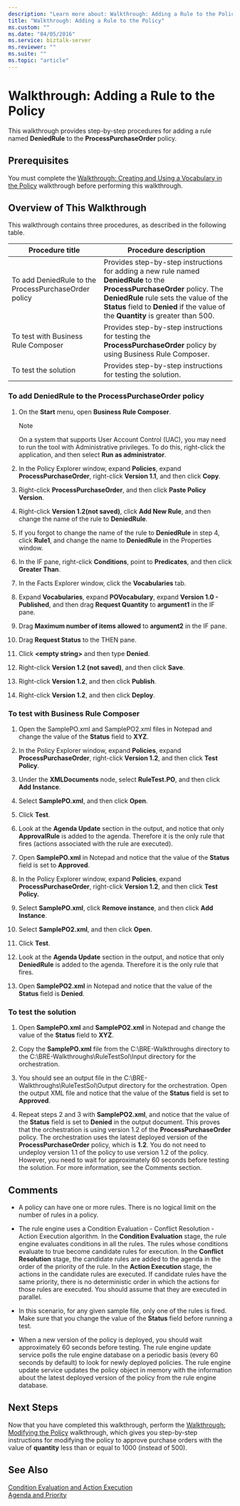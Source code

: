```yaml
---
description: "Learn more about: Walkthrough: Adding a Rule to the Policy"
title: "Walkthrough: Adding a Rule to the Policy"
ms.custom: ""
ms.date: "04/05/2016"
ms.service: biztalk-server
ms.reviewer: ""
ms.suite: ""
ms.topic: "article"
---
```

# Walkthrough: Adding a Rule to the Policy
This walkthrough provides step-by-step procedures for adding a rule named **DeniedRule** to the **ProcessPurchaseOrder** policy.  
  
## Prerequisites  
 You must complete the [Walkthrough: Creating and Using a Vocabulary in the Policy](../core/walkthrough-creating-and-using-a-vocabulary-in-the-policy.md) walkthrough before performing this walkthrough.  
  
## Overview of This Walkthrough  
 This walkthrough contains three procedures, as described in the following table.  
  
|Procedure title|Procedure description|  
|---------------------|---------------------------|  
|To add DeniedRule to the ProcessPurchaseOrder policy|Provides step-by-step instructions for adding a new rule named **DeniedRule** to the **ProcessPurchaseOrder** policy. The **DeniedRule** rule sets the value of the **Status** field to **Denied** if the value of the **Quantity** is greater than 500.|  
|To test with Business Rule Composer|Provides step-by-step instructions for testing the **ProcessPurchaseOrder** policy by using Business Rule Composer.|  
|To test the solution|Provides step-by-step instructions for testing the solution.|  
  
### To add DeniedRule to the ProcessPurchaseOrder policy  
  
1.  On the **Start** menu, open **Business Rule Composer**.  
  
    > [!NOTE]
    >  On a system that supports User Account Control (UAC), you may need to run the tool with Administrative privileges. To do this, right-click the application, and then select **Run as administrator**.  
  
2.  In the Policy Explorer window, expand **Policies**, expand **ProcessPurchaseOrder**, right-click **Version 1.1**, and then click **Copy**.  
  
3.  Right-click **ProcessPurchaseOrder**, and then click **Paste Policy Version**.  
  
4.  Right-click **Version 1.2(not saved)**, click **Add New Rule**, and then change the name of the rule to **DeniedRule**.  
  
5.  If you forgot to change the name of the rule to **DeniedRule** in step 4, click **Rule1**, and change the name to **DeniedRule** in the Properties window.  
  
6.  In the IF pane, right-click **Conditions**, point to **Predicates**, and then click **Greater Than**.  
  
7.  In the Facts Explorer window, click the **Vocabularies** tab.  
  
8.  Expand **Vocabularies**, expand **POVocabulary**, expand **Version 1.0 - Published**, and then drag **Request Quantity** to **argument1** in the IF pane.  
  
9. Drag **Maximum number of items allowed** to **argument2** in the IF pane.  
  
10. Drag **Request Status** to the THEN pane.  
  
11. Click **\<empty string\>** and then type **Denied**.  
  
12. Right-click **Version 1.2 (not saved)**, and then click **Save**.  
  
13. Right-click **Version 1.2**, and then click **Publish**.  
  
14. Right-click **Version 1.2**, and then click **Deploy**.  
  
### To test with Business Rule Composer  
  
1.  Open the SamplePO.xml and SamplePO2.xml files in Notepad and change the value of the **Status** field to **XYZ**.  
  
2.  In the Policy Explorer window, expand **Policies**, expand **ProcessPurchaseOrder**, right-click **Version 1.2**, and then click **Test Policy**.  
  
3.  Under the **XMLDocuments** node, select **RuleTest.PO**, and then click **Add Instance**.  
  
4.  Select **SamplePO.xml**, and then click **Open**.  
  
5.  Click **Test**.  
  
6.  Look at the **Agenda Update** section in the output, and notice that only **ApprovalRule** is added to the agenda. Therefore it is the only rule that fires (actions associated with the rule are executed).  
  
7.  Open **SamplePO.xml** in Notepad and notice that the value of the **Status** field is set to **Approved**.  
  
8.  In the Policy Explorer window, expand **Policies**, expand **ProcessPurchaseOrder**, right-click **Version 1.2**, and then click **Test Policy.**  
  
9. Select **SamplePO.xml**, click **Remove instance**, and then click **Add Instance**.  
  
10. Select **SamplePO2.xml**, and then click **Open**.  
  
11. Click **Test**.  
  
12. Look at the **Agenda Update** section in the output, and notice that only **DeniedRule** is added to the agenda. Therefore it is the only rule that fires.  
  
13. Open **SamplePO2.xml** in Notepad and notice that the value of the **Status** field is **Denied**.  
  
### To test the solution  
  
1.  Open **SamplePO.xml** and **SamplePO2.xml** in Notepad and change the value of the **Status** field to **XYZ**.  
  
2.  Copy the **SamplePO.xml** file from the C:\BRE-Walkthroughs directory to the C:\BRE-Walkthroughs\RuleTestSol\Input directory for the orchestration.  
  
3.  You should see an output file in the C:\BRE-Walkthroughs\RuleTestSol\Output directory for the orchestration. Open the output XML file and notice that the value of the **Status** field is set to **Approved**.  
  
4.  Repeat steps 2 and 3 with **SamplePO2.xml**, and notice that the value of the **Status** field is set to **Denied** in the output document. This proves that the orchestration is using version 1.2 of the **ProcessPurchaseOrder** policy. The orchestration uses the latest deployed version of the **ProcessPurchaseOrder** policy, which is **1.2**. You do not need to undeploy version 1.1 of the policy to use version 1.2 of the policy. However, you need to wait for approximately 60 seconds before testing the solution. For more information, see the Comments section.  
  
## Comments  
  
-   A policy can have one or more rules. There is no logical limit on the number of rules in a policy.  
  
-   The rule engine uses a Condition Evaluation - Conflict Resolution - Action Execution algorithm. In the **Condition Evaluation** stage, the rule engine evaluates conditions in all the rules. The rules whose conditions evaluate to true become candidate rules for execution. In the **Conflict Resolution** stage, the candidate rules are added to the agenda in the order of the priority of the rule. In the **Action Execution** stage, the actions in the candidate rules are executed. If candidate rules have the same priority, there is no deterministic order in which the actions for those rules are executed. You should assume that they are executed in parallel.  
  
-   In this scenario, for any given sample file, only one of the rules is fired. Make sure that you change the value of the **Status** field before running a test.  
  
-   When a new version of the policy is deployed, you should wait approximately 60 seconds before testing. The rule engine update service polls the rule engine database on a periodic basis (every 60 seconds by default) to look for newly deployed policies. The rule engine update service updates the policy object in memory with the information about the latest deployed version of the policy from the rule engine database.  
  
## Next Steps  
 Now that you have completed this walkthrough, perform the [Walkthrough: Modifying the Policy](../core/walkthrough-modifying-the-policy.md) walkthrough, which gives you step-by-step instructions for modifying the policy to approve purchase orders with the value of **quantity** less than or equal to 1000 (instead of 500).  
  
## See Also  
 [Condition Evaluation and Action Execution](../core/condition-evaluation-and-action-execution.md)   
 [Agenda and Priority](../core/agenda-and-priority.md)
